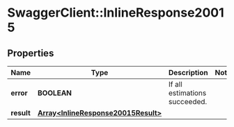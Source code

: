 # SwaggerClient::InlineResponse20015

## Properties
Name | Type | Description | Notes
------------ | ------------- | ------------- | -------------
**error** | **BOOLEAN** | If all estimations succeeded. | 
**result** | [**Array&lt;InlineResponse20015Result&gt;**](InlineResponse20015Result.md) |  | 

